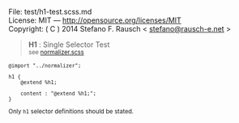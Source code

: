 File:      test/h1-test.scss.md  
License:   MIT — http://opensource.org/licenses/MIT  
Copyright: ( C ) 2014 Stefano F. Rausch < stefano@rausch-e.net >

> **H1** : Single Selector Test  
> <small> see [normalizer.scss](../_normalizer.scss.md) </smalll>

    @import "../normalizer";

    h1 {
        @extend %h1;

        content : "@extend %h1;";
    }

Only `h1` selector definitions should be stated.
